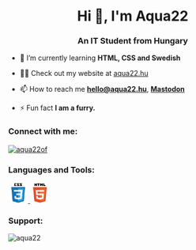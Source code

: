 <h1 align="center">Hi 👋, I'm Aqua22</h1>
<h3 align="center">An IT Student from Hungary</h3>

- 🌱 I’m currently learning **HTML, CSS and Swedish**

- 👨‍💻 Check out my website at [aqua22.hu](aqua22.hu)

- 📫 How to reach me **hello@aqua22.hu**, <a href="https://c.im/@aqua22">**Mastodon**</a>

- ⚡ Fun fact **I am a furry.**

<h3 align="left">Connect with me:</h3>
<p align="left">
<a href="https://twitter.com/aqua22of" target="blank"><img align="center" src="https://raw.githubusercontent.com/rahuldkjain/github-profile-readme-generator/master/src/images/icons/Social/twitter.svg" alt="aqua22of" height="30" width="40" /></a>
</p>

<h3 align="left">Languages and Tools:</h3>
<p align="left"> <a href="https://www.w3schools.com/css/" target="_blank" rel="noreferrer"> <img src="https://raw.githubusercontent.com/devicons/devicon/master/icons/css3/css3-original-wordmark.svg" alt="css3" width="40" height="40"/> </a> <a href="https://www.w3.org/html/" target="_blank" rel="noreferrer"> <img src="https://raw.githubusercontent.com/devicons/devicon/master/icons/html5/html5-original-wordmark.svg" alt="html5" width="40" height="40"/> </a> </p>

<h3 align="left">Support:</h3>
<p><a href="https://ko-fi.com/aqua22"> <img align="left" src="https://cdn.ko-fi.com/cdn/kofi3.png?v=3" height="50" width="210" alt="aqua22" /></a></p><br><br>

